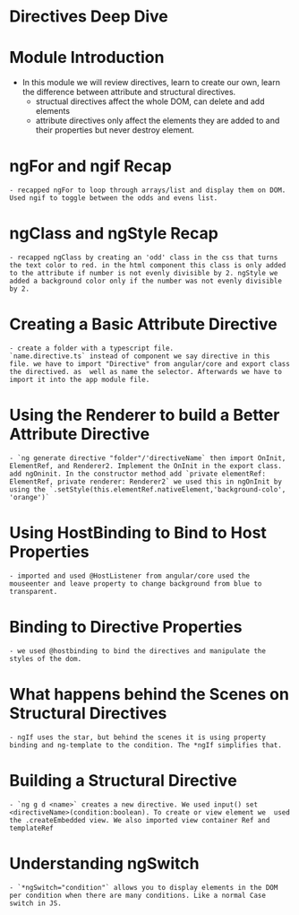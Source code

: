 # Directives Deep Dive 
  # Module Introduction
  - In this module we will review directives, learn to create our own, learn the difference between attribute and structural directives.
    - structual directives affect the whole DOM, can delete and add elements
    - attribute directives only affect the elements they are added to and their properties but never destroy element.
  # ngFor and ngif Recap
    - recapped ngFor to loop through arrays/list and display them on DOM. Used ngif to toggle between the odds and evens list.
  # ngClass and ngStyle Recap
    - recapped ngClass by creating an 'odd' class in the css that turns the text color to red. in the html component this class is only added to the attribute if number is not evenly divisible by 2. ngStyle we added a background color only if the number was not evenly divisible by 2. 
  # Creating a Basic Attribute Directive
    - create a folder with a typescript file.
    `name.directive.ts` instead of component we say directive in this file. we have to import "Directive" from angular/core and export class the directived. as  well as name the selector. Afterwards we have to import it into the app module file.
  # Using the Renderer to build a Better Attribute Directive
    - `ng generate directive "folder"/'directiveName` then import OnInit, ElementRef, and Renderer2. Implement the OnInit in the export class. add ngOninit. In the constructor method add `private elementRef: ElementRef, private renderer: Renderer2` we used this in ngOnInit by using the `.setStyle(this.elementRef.nativeElement,'background-colo', 'orange')` 
  # Using HostBinding to Bind to Host Properties
    - imported and used @HostListener from angular/core used the mouseenter and leave property to change background from blue to transparent.
  # Binding to Directive Properties
    - we used @hostbinding to bind the directives and manipulate the styles of the dom.
  # What happens behind the Scenes on Structural Directives
    - ngIf uses the star, but behind the scenes it is using property binding and ng-template to the condition. The *ngIf simplifies that.
  # Building a Structural Directive
    - `ng g d <name>` creates a new directive. We used input() set <directiveName>(condition:boolean). To create or view element we  used the .createEmbedded view. We also imported view container Ref and templateRef
  # Understanding ngSwitch
    - `*ngSwitch="condition"` allows you to display elements in the DOM per condition when there are many conditions. Like a normal Case switch in JS.